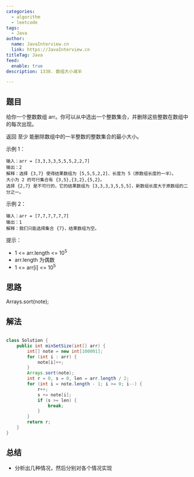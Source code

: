 ```yaml
---
categories:
  - algorithm
  - leetcode
tags:
  - Java
author: 
  name: JavaInterview.cn
  link: https://JavaInterview.cn
titleTag: Java
feed:
  enable: true
description: 1338. 数组大小减半

---
```


## 题目

给你一个整数数组 arr。你可以从中选出一个整数集合，并删除这些整数在数组中的每次出现。

返回 至少 能删除数组中的一半整数的整数集合的最小大小。



示例 1：

    输入：arr = [3,3,3,3,5,5,5,2,2,7]
    输出：2
    解释：选择 {3,7} 使得结果数组为 [5,5,5,2,2]、长度为 5（原数组长度的一半）。
    大小为 2 的可行集合有 {3,5},{3,2},{5,2}。
    选择 {2,7} 是不可行的，它的结果数组为 [3,3,3,3,5,5,5]，新数组长度大于原数组的二分之一。
示例 2：

    输入：arr = [7,7,7,7,7,7]
    输出：1
    解释：我们只能选择集合 {7}，结果数组为空。


提示：

* 1 <= arr.length <= 10<sup>5</sup>
* arr.length 为偶数
* 1 <= arr[i] <= 10<sup>5</sup>

## 思路

Arrays.sort(note);


## 解法
```java

class Solution {
	public int minSetSize(int[] arr) {
		int[] note = new int[100001];
		for (int i : arr) {
			note[i]++;
		}
		Arrays.sort(note);
		int r = 0, s = 0, len = arr.length / 2;
		for (int i = note.length - 1; i >= 0; i--) {
			r++;
			s += note[i];
			if (s >= len) {
				break;
			}
		}
		return r;
	}
}
```

## 总结

- 分析出几种情况，然后分别对各个情况实现 
